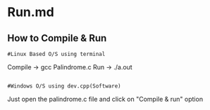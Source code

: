 # Run.md 

## How to Compile & Run
```
#Linux Based O/S using terminal
```
Compile -> gcc Palindrome.c 
Run -> ./a.out

```

#Windows O/S using dev.cpp(Software)
```
Just open the palindrome.c file and click on "Compile & run" option
